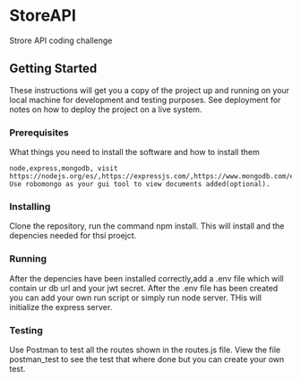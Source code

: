 # StoreAPI

Strore API coding challenge

## Getting Started

These instructions will get you a copy of the project up and running on your local machine for development and testing purposes. See deployment for notes on how to deploy the project on a live system.

### Prerequisites

What things you need to install the software and how to install them

```
node,express,mongodb, visit https://nodejs.org/es/,https://expressjs.com/,https://www.mongodb.com/es
Use robomongo as your gui tool to view documents added(optional). 
```

### Installing

Clone the repository, run the command npm install. This will install and the depencies needed for thsi proejct. 

### Running
After the depencies have been installed correctly,add a .env file which will contain ur db url and your jwt secret. After the 
.env file has been created you can add your own run script or simply run node server. THis will initialize the express server.

### Testing
Use Postman to test all the routes shown in the routes.js file. View the file postman_test to see the test that where done
but you can create your own test.

